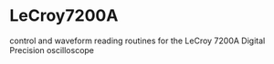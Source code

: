 # LeCroy7200A
control and waveform reading routines for the LeCroy 7200A Digital Precision oscilloscope
